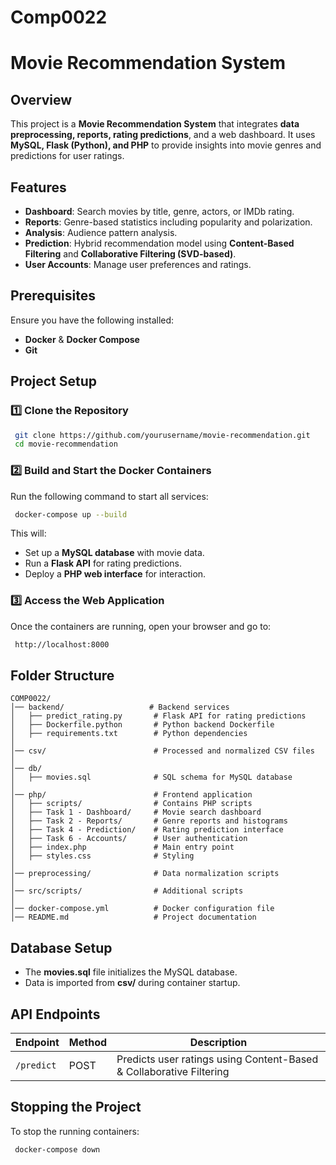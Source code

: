 # Comp0022
# Movie Recommendation System

## Overview
This project is a **Movie Recommendation System** that integrates **data preprocessing, reports, rating predictions**, and a web dashboard. It uses **MySQL, Flask (Python), and PHP** to provide insights into movie genres and predictions for user ratings.

## Features
- **Dashboard**: Search movies by title, genre, actors, or IMDb rating.
- **Reports**: Genre-based statistics including popularity and polarization.
- **Analysis**: Audience pattern analysis.
- **Prediction**: Hybrid recommendation model using **Content-Based Filtering** and **Collaborative Filtering (SVD-based)**.
- **User Accounts**: Manage user preferences and ratings.

## Prerequisites
Ensure you have the following installed:
- **Docker** & **Docker Compose**
- **Git**

## Project Setup
### 1️⃣ Clone the Repository
```sh
 git clone https://github.com/yourusername/movie-recommendation.git
 cd movie-recommendation
```

### 2️⃣ Build and Start the Docker Containers
Run the following command to start all services:
```sh
 docker-compose up --build
```
This will:
- Set up a **MySQL database** with movie data.
- Run a **Flask API** for rating predictions.
- Deploy a **PHP web interface** for interaction.

### 3️⃣ Access the Web Application
Once the containers are running, open your browser and go to:
```sh
 http://localhost:8000
```

## Folder Structure
```
COMP0022/
│── backend/                   # Backend services
│   ├── predict_rating.py       # Flask API for rating predictions
│   ├── Dockerfile.python       # Python backend Dockerfile
│   ├── requirements.txt        # Python dependencies
│
│── csv/                        # Processed and normalized CSV files
│
│── db/
│   ├── movies.sql              # SQL schema for MySQL database
│
│── php/                        # Frontend application
│   ├── scripts/                # Contains PHP scripts
│   ├── Task 1 - Dashboard/     # Movie search dashboard
│   ├── Task 2 - Reports/       # Genre reports and histograms
│   ├── Task 4 - Prediction/    # Rating prediction interface
│   ├── Task 6 - Accounts/      # User authentication
│   ├── index.php               # Main entry point
│   ├── styles.css              # Styling
│
│── preprocessing/              # Data normalization scripts
│
│── src/scripts/                # Additional scripts
│
│── docker-compose.yml          # Docker configuration file
│── README.md                   # Project documentation
```

## Database Setup
- The **movies.sql** file initializes the MySQL database.
- Data is imported from **csv/** during container startup.

## API Endpoints
| Endpoint            | Method | Description |
|--------------------|--------|-------------|
| `/predict`         | POST   | Predicts user ratings using Content-Based & Collaborative Filtering |

## Stopping the Project
To stop the running containers:
```sh
 docker-compose down
```